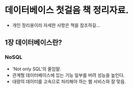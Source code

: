 # 데이터베이스 첫걸음 책 정리자료.
  - 개인 정리용이라 자세한 사항은 책을 참조하길...

## 1장 데이터베이스란?
### NoSQL
  - 'Not only SQL'의 줄임말.
  - 관계형 데이터베이스에 있는 기능 일부를 버려 성능을 높인다.
  - 대량의 데이터를 고속으로 처리해야 하는 웹 서비스와 잘 맞음.